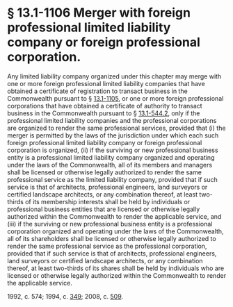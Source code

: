 # § 13.1-1106 Merger with foreign professional limited liability company or foreign professional corporation.

<p>Any limited liability company organized under this chapter may merge with one or more foreign professional limited liability companies that have obtained a certificate of registration to transact business in the Commonwealth pursuant to § <a href='http://law.lis.virginia.gov/vacode/13.1-1105/'>13.1-1105</a>, or one or more foreign professional corporations that have obtained a certificate of authority to transact business in the Commonwealth pursuant to § <a href='http://law.lis.virginia.gov/vacode/13.1-544.2/'>13.1-544.2</a>, only if the professional limited liability companies and the professional corporations are organized to render the same professional services, provided that (i) the merger is permitted by the laws of the jurisdiction under which each such foreign professional limited liability company or foreign professional corporation is organized, (ii) if the surviving or new professional business entity is a professional limited liability company organized and operating under the laws of the Commonwealth, all of its members and managers shall be licensed or otherwise legally authorized to render the same professional service as the limited liability company, provided that if such service is that of architects, professional engineers, land surveyors or certified landscape architects, or any combination thereof, at least two-thirds of its membership interests shall be held by individuals or professional business entities that are licensed or otherwise legally authorized within the Commonwealth to render the applicable service, and (iii) if the surviving or new professional business entity is a professional corporation organized and operating under the laws of the Commonwealth, all of its shareholders shall be licensed or otherwise legally authorized to render the same professional service as the professional corporation, provided that if such service is that of architects, professional engineers, land surveyors or certified landscape architects, or any combination thereof, at least two-thirds of its shares shall be held by individuals who are licensed or otherwise legally authorized within the Commonwealth to render the applicable service.</p><p>1992, c. 574; 1994, c. <a href='http://lis.virginia.gov/cgi-bin/legp604.exe?941+ful+CHAP0349'>349</a>; 2008, c. <a href='http://lis.virginia.gov/cgi-bin/legp604.exe?081+ful+CHAP0509'>509</a>.</p>